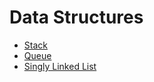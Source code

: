 # Data Structures
* [Stack](./stack)
* [Queue](./queue)
* [Singly Linked List](./singly-linked-list)


